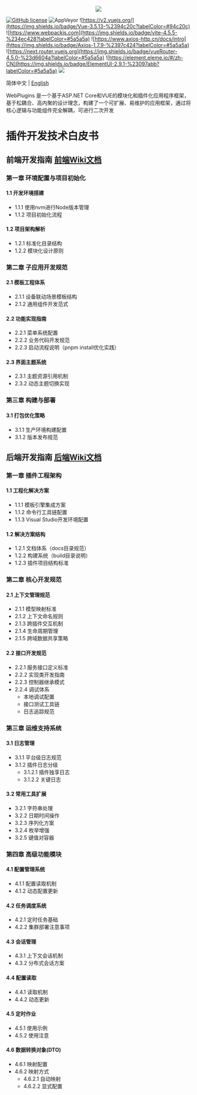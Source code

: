 <p align="center" dir="auto">
  <a href="https://opensource.ganweicloud.com" rel="nofollow">
    <img style="max-width:100%;" src="https://github.com/ganweisoft/WebPlugins/blob/main/src/logo.jpg">
  </a>
</p>

[![GitHub license](https://camo.githubusercontent.com/5eaf3ed8a7e8ccb15c21d967b8635ac79e8b1865da3a5ccf78d2572a3e10738a/68747470733a2f2f696d672e736869656c64732e696f2f6769746875622f6c6963656e73652f646f746e65742f6173706e6574636f72653f636f6c6f723d253233306230267374796c653d666c61742d737175617265)](https://github.com/ganweisoft/IoTCenterWebAPi/blob/main/LICENSE) ![AppVeyor](https://ci.appveyor.com/api/projects/status/v8gfh6pe2u2laqoa?svg=true) ![https://v2.vuejs.org/](https://img.shields.io/badge/Vue-3.5.13-%2394c20c?labelColor=#94c20c) ![https://www.webpackjs.com](https://img.shields.io/badge/vite-4.5.5-%234ec428?labelColor=#5a5a5a) ![https://www.axios-http.cn/docs/intro](https://img.shields.io/badge/Axios-1.7.9-%2397c424?labelColor=#5a5a5a) ![https://next.router.vuejs.org](https://img.shields.io/badge/vueRouter-4.5.0-%23d6604a?labelColor=#5a5a5a) ![https://element.eleme.io/#/zh-CN](https://img.shields.io/badge/ElementUI-2.9.1-%23097abb?labelColor=#5a5a5a) ![](https://img.shields.io/badge/join-discord-infomational)

简体中文 | [English](README.md)

WebPlugins 是一个基于ASP.NET Core和VUE的模块化和插件化应用程序框架，基于松耦合、高内聚的设计理念，构建了一个可扩展、易维护的应用框架，通过将核心逻辑与功能组件完全解耦，可进行二次开发

# 插件开发技术白皮书

## 前端开发指南 [前端Wiki文档](https://github.com/ganweisoft/WebPlugins/wiki/front%E2%80%90end.README.zh%E2%80%90cn)

### 第一章 环境配置与项目初始化
#### 1.1 开发环境搭建
- 1.1.1 使用nvm进行Node版本管理
- 1.1.2 项目初始化流程

#### 1.2 项目架构解析
- 1.2.1 标准化目录结构
- 1.2.2 模块化设计原则

### 第二章 子应用开发规范
#### 2.1 模板工程体系
- 2.1.1 设备联动场景模板结构
- 2.1.2 通用组件开发范式

#### 2.2 功能实现指南
- 2.2.1 菜单系统配置
- 2.2.2 业务代码开发规范
- 2.2.3 启动流程说明（pnpm install优化实践）

#### 2.3 界面主题系统
- 2.3.1 主题资源引用机制
- 2.3.2 动态主题切换实现

### 第三章 构建与部署
#### 3.1 打包优化策略
- 3.1.1 生产环境构建配置
- 3.1.2 版本发布规范

## 后端开发指南 [后端Wiki文档](https://github.com/ganweisoft/WebPlugins/wiki/back%E2%80%90end.README.zh%E2%80%90cn)

### 第一章 插件工程架构
#### 1.1 工程化解决方案
- 1.1.1 模板引擎集成方案
- 1.1.2 命令行工具链配置
- 1.1.3 Visual Studio开发环境配置

#### 1.2 解决方案结构
- 1.2.1 文档体系（docs目录规范）
- 1.2.2 构建系统（build目录说明）
- 1.2.3 插件项目结构标准

### 第二章 核心开发规范
#### 2.1 上下文管理规范
- 2.1.1 模型映射标准
- 2.1.2 上下文命名规则
- 2.1.3 跨插件交互机制
- 2.1.4 生命周期管理
- 2.1.5 跨域数据共享策略

#### 2.2 接口开发规范
- 2.2.1 服务接口定义标准
- 2.2.2 实现类开发指南
- 2.2.3 控制器继承模式
- 2.2.4 调试体系
  - 本地调试配置
  - 接口测试工具链
  - 日志追踪规范

### 第三章 运维支持系统
#### 3.1 日志管理
- 3.1.1 平台级日志规范
- 3.1.2 插件日志分级
  - 3.1.2.1 插件独享日志
  - 3.1.2.2 关键日志

#### 3.2 常用工具扩展
- 3.2.1 字符串处理
- 3.2.2 日期时间操作
- 3.2.3 序列化方案
- 3.2.4 枚举增强
- 3.2.5 键值对容器

### 第四章 高级功能模块
#### 4.1 配置管理系统
- 4.1.1 配置读取机制
- 4.1.2 动态配置更新

#### 4.2 任务调度系统
- 4.2.1 定时任务基础
- 4.2.2 集群部署注意事项

#### 4.3 会话管理
- 4.3.1 上下文会话机制
- 4.3.2 分布式会话方案

#### 4.4 配置读取
- 4.4.1 读取机制
- 4.4.2 动态更新

#### 4.5 定时作业
- 4.5.1 使用示例
- 4.5.2 使用注意

#### 4.6 数据转换对象(DTO)
- 4.6.1 映射配置
- 4.6.2 映射方式
  - 4.6.2.1 自动映射
  - 4.6.2.2 显式配置
